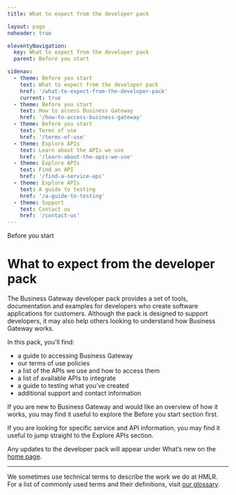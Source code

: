 ```yaml
---
title: What to expect from the developer pack

layout: page
noheader: true

eleventyNavigation:
  key: What to expect from the developer pack
  parent: Before you start

sidenav:
  - theme: Before you start
    text: What to expect from the developer pack
    href: '/what-to-expect-from-the-developer-pack'
    current: true
  - theme: Before you start
    text: How to access Business Gateway
    href: '/how-to-access-business-gateway'
  - theme: Before you start
    text: Terms of use
    href: '/terms-of-use'
  - theme: Explore APIs
    text: Learn about the APIs we use
    href: '/learn-about-the-apis-we-use'
  - theme: Explore APIs
    text: Find an API
    href: '/find-a-service-api'
  - theme: Explore APIs
    text: A guide to testing
    href: '/a-guide-to-testing'
  - theme: Support
    text: Contact us 
    href: '/contact-us'
---
```


<span class="govuk-caption-xl">Before you start</span>
<h1 class="govuk-heading-xl">What to expect from the developer pack</h1>
<div class="govuk-grid-row">
  <p class="govuk-body govuk-!-font-weight-regular govuk-!-margin-left-3">The Business Gateway developer pack
    provides a set of tools, documentation and examples for developers who create software applications for
    customers. Although the pack is designed to support developers, it may also help others looking to understand
    how Business Gateway works.</p>
  <p class="govuk-body govuk-!-font-weight-regular govuk-!-margin-left-3">In this pack, you'll find:
  <ul class="govuk-list govuk-list--bullet govuk-!-margin-left-3">
    <li>a guide to accessing Business Gateway</li>
    <li>our terms of use policies</li>
    <li>a list of the APIs we use and how to access them</li>
    <li>a list of available APIs to integrate</li>
    <li>a guide to testing what you’ve created</li>
    <li>additional support and contact information</li>
  </ul>
  <p class="govuk-body govuk-!-font-weight-regular govuk-!-margin-left-3">If you are new to Business Gateway and
    would like an overview of how it works, you may find it useful to explore the Before you start section first.
  </p>
  <p class="govuk-body govuk-!-font-weight-regular govuk-!-margin-left-3">If you are looking for specific service
    and API information, you may find it useful to jump straight to the Explore APIs section.</p>
  <div class="govuk-inset-text govuk-!-margin-left-3">
    Any updates to the developer pack will appear under What’s new on the <a class="govuk-link"
      href="/">home page</a>.
  </div>
  <hr class="govuk-section-break govuk-section-break--m govuk-section-break--visible">
  <p class="govuk-body govuk-!-font-weight-regular govuk-!-margin-left-3">We sometimes use technical terms to
    describe the work we do at HMLR. For a list of commonly used terms and their definitions, visit <a
      class="govuk-link" href="/glossary">our glossary</a>.</p>
</div>
